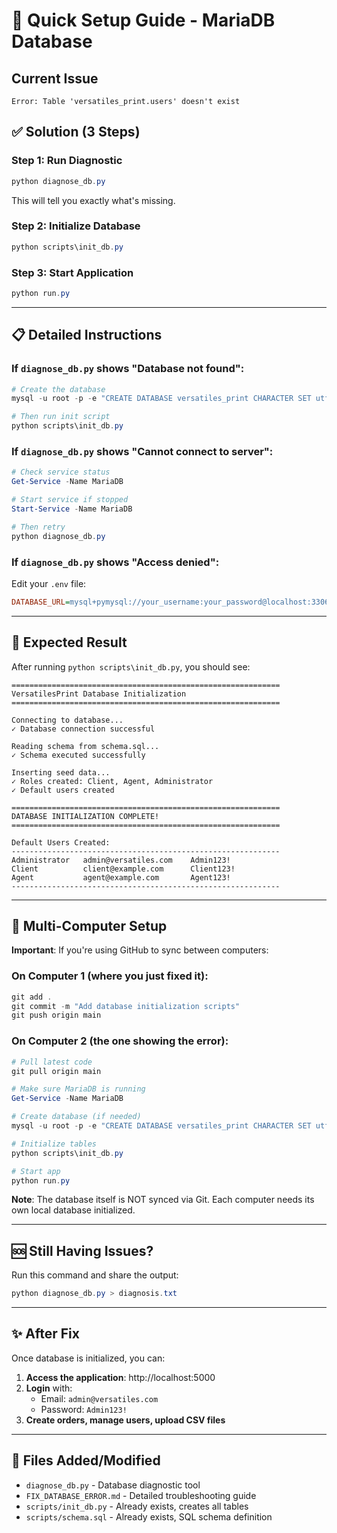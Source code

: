 # 🚀 Quick Setup Guide - MariaDB Database

## Current Issue
```
Error: Table 'versatiles_print.users' doesn't exist
```

## ✅ Solution (3 Steps)

### Step 1: Run Diagnostic
```powershell
python diagnose_db.py
```

This will tell you exactly what's missing.

### Step 2: Initialize Database
```powershell
python scripts\init_db.py
```

### Step 3: Start Application
```powershell
python run.py
```

---

## 📋 Detailed Instructions

### If `diagnose_db.py` shows "Database not found":

```powershell
# Create the database
mysql -u root -p -e "CREATE DATABASE versatiles_print CHARACTER SET utf8mb4 COLLATE utf8mb4_unicode_ci;"

# Then run init script
python scripts\init_db.py
```

### If `diagnose_db.py` shows "Cannot connect to server":

```powershell
# Check service status
Get-Service -Name MariaDB

# Start service if stopped
Start-Service -Name MariaDB

# Then retry
python diagnose_db.py
```

### If `diagnose_db.py` shows "Access denied":

Edit your `.env` file:
```ini
DATABASE_URL=mysql+pymysql://your_username:your_password@localhost:3306/versatiles_print
```

---

## 🎯 Expected Result

After running `python scripts\init_db.py`, you should see:

```
============================================================
VersatilesPrint Database Initialization
============================================================

Connecting to database...
✓ Database connection successful

Reading schema from schema.sql...
✓ Schema executed successfully

Inserting seed data...
✓ Roles created: Client, Agent, Administrator
✓ Default users created

============================================================
DATABASE INITIALIZATION COMPLETE!
============================================================

Default Users Created:
------------------------------------------------------------
Administrator   admin@versatiles.com    Admin123!
Client          client@example.com      Client123!
Agent           agent@example.com       Agent123!
------------------------------------------------------------
```

---

## 🔄 Multi-Computer Setup

**Important**: If you're using GitHub to sync between computers:

### On Computer 1 (where you just fixed it):
```powershell
git add .
git commit -m "Add database initialization scripts"
git push origin main
```

### On Computer 2 (the one showing the error):
```powershell
# Pull latest code
git pull origin main

# Make sure MariaDB is running
Get-Service -Name MariaDB

# Create database (if needed)
mysql -u root -p -e "CREATE DATABASE versatiles_print CHARACTER SET utf8mb4 COLLATE utf8mb4_unicode_ci;"

# Initialize tables
python scripts\init_db.py

# Start app
python run.py
```

**Note**: The database itself is NOT synced via Git. Each computer needs its own local database initialized.

---

## 🆘 Still Having Issues?

Run this command and share the output:
```powershell
python diagnose_db.py > diagnosis.txt
```

---

## ✨ After Fix

Once database is initialized, you can:

1. **Access the application**: http://localhost:5000
2. **Login** with:
   - Email: `admin@versatiles.com`
   - Password: `Admin123!`
3. **Create orders, manage users, upload CSV files**

---

## 📁 Files Added/Modified

- `diagnose_db.py` - Database diagnostic tool
- `FIX_DATABASE_ERROR.md` - Detailed troubleshooting guide
- `scripts/init_db.py` - Already exists, creates all tables
- `scripts/schema.sql` - Already exists, SQL schema definition
